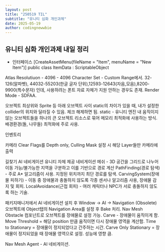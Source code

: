 ```yaml
---
layout: post
title: "250519 TIL"
subtitle: "유니티 심화 개인과제"
date: 2025-05-19
author: codingnewwbie
---
```

## 유니티 심화 개인과제 내일 정리
- 인터페이스 
[CreateAssetMenu(fileName = "Item", menuName = "New Item")]
public class ItemData : ScriptableObject


Atlas Resolutiuon - 4096 - 4096
Character Set - Custom Range에서.
32-126(알파벳), 44032-55203(한글 글자 단위),12593-12643(자음,모음),8200-9900(특수문자) 인데, 사용하려는 폰트 자료 자체가 지원 안하는 경우도 존재.
Render Mode - SDFAA.


오브젝트 최상위와 Sprite 등 아래 오브젝트 사이 static의 차이가 있을 때, 내가 설정한 collider의 위치와 달라질 수 있음. 체크 해제하면 됨.
static - 유니티 엔진 내 움직이지 않는 오브젝트들을 하나의 큰 오브젝트 리소스로 묶어 메모리 최적화에 사용하는 방식. 배경환경(돌, 나무들) 최적화에 주로 사용.



인벤토리

카메라
Clear Flags를 Depth only, Culling Mask 설정 시 해당 Layer들만 카메라에 출력


길찾기 AI 네비게이션
유니티 자체 제공
네비게이션 메쉬 - 3D 공간을 그리드로 나누어 이동 가능/불가능한 지역을 구분하고 이를 기반으로 경로 계산
PathFinding(경로 탐색) - 주로 A* 알고리즘이 사용. 지정된 위치까지 최단 경로를 탐색.
CarvingSystem(장애물 피하기) - 이동 중 장애물과 충돌하지 않도록 각종 센서나 알고리즘 사용, 장애물 감지 및 회피.
LocalAvoidance(근접 회피) - 여러 캐릭터나 NPC가 서로 충돌하지 않도록 하는 기술.

패키지매니저에서 AI 네비게이션 설치 후 Window -> AI -> Navigation (Obsolete)
오브젝트에 Object탭의 Navigation Area를 설정 후 Bake 처리.
Nav Mesh Obstacle 컴포넌트로 오브젝트를 장애물로 설정 가능.
Carve - 장애물이 움직이게 함.
Move Threshold = 해당 position 만큼 움직이면 다시 장애물 영역을 계산함.
Time to Stationary = 장애물이 정지되었다고 간주하는 시간.
Carve Only Stationary = 장애물이 정지되었을 때 장애물 영역으로 설정. 성능에 영향 큼.

Nav Mesh Agent - AI 네비게이션.
